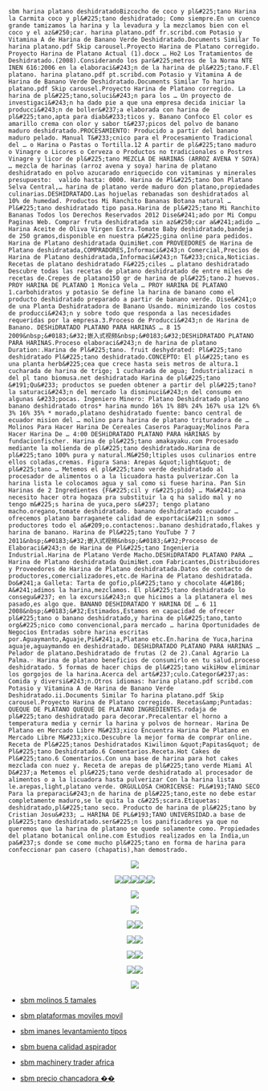 
```
sbm harina platano deshidratadoBizcocho de coco y pl&#225;tano Harina la Carmita coco y pl&#225;tano deshidratado; Como siempre.En un cuenco grande tamizamos la harina y la levadura y la mezclamos bien con el coco y el az&#250;car. harina platano.pdf fr.scribd.com Potasio y Vitamina A de Harina de Banano Verde Deshidratado.Documents Similar To harina platano.pdf Skip carousel.Proyecto Harina de Platano corregido. Proyecto Harina de Platano Actual (1).docx … Ho2 Los Tratamientos de Deshidratado.(2008).Considerando los par&#225;metros de la Norma NTE INEN 616:2006 en la elaboraci&#243;n de la harina de pl&#225;tano.F.El platano. harina platano.pdf pt.scribd.com Potasio y Vitamina A de Harina de Banano Verde Deshidratado.Documents Similar To harina platano.pdf Skip carousel.Proyecto Harina de Platano corregido. La harina de pl&#225;tano,soluci&#243;n para los … Un proyecto de investigaci&#243;n ha dado pie a que una empresa decida iniciar la producci&#243;n de boller&#237;a elaborada con harina de pl&#225;tano,apta para diab&#233;ticos y. Banano Confoco El color es amarillo crema con olor y sabor t&#237;picos del polvo de banano maduro deshidratado.PROCESAMIENTO: Producido a partir del banano maduro pelado. Manual T&#233;cnico para el Procesamiento Tradicional del … o Harina o Pastas o Tortilla.12 A partir de pl&#225;tano maduro o Vinagre o Licores o Cerveza o Productos no tradicionales o Postres Vinagre y licor de pl&#225;tano MEZCLA DE HARINAS (ARROZ AVENA Y SOYA) … mezcla de harinas (arroz avena y soya) harina de platano deshidratado en polvo azucarado enriquecido con vitaminas y minerales presupuesto:  valido hasta: 0000. Harina de Pl&#225;tano Don Platano Selva Central,… harina de platano verde maduro don platano,propiedades culinarias.DESHIDRATADO.Las hojuelas rebanadas son deshidratados al 10% de humedad. Productos Mi Ranchito Bananas Botana natural … Pl&#225;tano deshidratado tipo pasa.Harina de pl&#225;tano Mi Ranchito Bananas Todos los Derechos Reservados 2012 Dise&#241;ado por Mi Compu Paginas Web. Comprar fruta deshidratada sin az&#250;car a&#241;adido … Harina Aceite de Oliva Virgen Extra.Tomate Baby deshidratado,bandeja de 250 gramos,disponible en nuestra p&#225;gina online para pedidos. Harina de Platano deshidratada QuimiNet.com PROVEEDORES de Harina de Platano deshidratada,COMPRADORES,Informaci&#243;n Comercial,Precios de Harina de Platano deshidratada,Informaci&#243;n T&#233;cnica,Noticias. Recetas de platano deshidratado F&#225;ciles … platano deshidratado Descubre todas las recetas de platano deshidratado de entre miles de recetas de.Crepes de platano150 gr de harina de pl&#225;tano.2 huevos. PROY HARINA DE PLATANO 1 Monica Vela … PROY HARINA DE PLATANO 1.carbohidratos y potasio Se define la harina de banano como el producto deshidratado preparado a partir de banano verde. Dise&#241;o de una Planta Deshidratadora de Banano Usando. minimizando los costos de producci&#243;n y sobre todo que responda a las necesidades requeridas por la empresa.3.Proceso de Producci&#243;n de Harina de Banano. DESHiDRATADO PLATANO PARA HARINAS … 8 15 2009&nbsp;&#0183;&#32;嵌入式视频&nbsp;&#0183;&#32;DESHiDRATADO PLATANO PARA HARINAS.Proceso elaboraci&#243;n de harina de platano Duration:.Harina de Pl&#225;tano. fruit deshydrated: Pl&#225;tano deshidratado Pl&#225;tano deshidratado.CONCEPTO: El pl&#225;tano es una planta herb&#225;cea que crece hasta seis metros de altura.1 cucharada de harina de trigo; 1 cucharada de agua; Industrializaci n del pl tano biomusa.net deshidratado Harina de pl&#225;tano &#191;Qu&#233; productos se pueden obtener a partir del pl&#225;tano? la saturaci&#243;n del mercado la disminuci&#243;n del consumo en algunas &#233;pocas. Ingeniero Minero: Platano Deshidratado platano banano deshidratado otros* harina mundo 16% 1% 88% 24% 167% usa 12% 6% 3% 16% 35% * morado,platano deshidratado fuente: banco central de ecuador mision del … molino para harina de platano trituradora de … Molinos Para Hacer Harina De Cereales Caseros Paraguay;Molinos Para Hacer Harina De … 4:00 DESHiDRATADO PLATANO PARA HARINAS by fundacionfischer. Harina de pl&#225;tano amakayaku.com Procesado mediante la molienda de pl&#225;tano deshidratado.Harina de pl&#225;tano 100% pura y natural.M&#250;ltiples usos culinarios entre ellos coladas,cremas. Figura Sana: Arepas &quot;light&quot; de pl&#225;tano … Metemos el pl&#225;tano verde deshidratado al procesador de alimentos o a la licuadora hasta pulverizar.Con la harina lista le colocamos agua y sal como si fuese harina. Pan Sin Harinas de 2 Ingredientes {F&#225;cil y r&#225;pido} … Ma&#241;ana necesito hacer otra hogaza pra substituir la q ha salido mal y no tengo m&#225;s harina de yuca,pero s&#237; tengo platano macho.oregano,tomate deshidratado. banano deshidratado ecuador … ofrecemos platano barraganete calidad de exportaci&#211;n somos productores todo el a&#209;o.contactenos:.banano deshidratado,flakes y harina de banano. Harina de Pl&#225;tano YouTube 7 7 2011&nbsp;&#0183;&#32;嵌入式视频&nbsp;&#0183;&#32;Proceso de Elaboraci&#243;n de Harina de Pl&#225;tano Ingenieria Industrial.Harina de Platano Verde Macho.DESHiDRATADO PLATANO PARA … Harina de Platano deshidratada QuimiNet.com Fabricantes,Distribuidores y Proveedores de Harina de Platano deshidratada.Datos de contacto de productores,comercializadores,etc.de Harina de Platano deshidratada. Do&#241;a Galleta: Tarta de gofio,pl&#225;tano y chocolate 4&#186; A&#241;adimos la harina,mezclamos. El pl&#225;tano deshidratado lo consegu&#237; en la excursi&#243;n que hicimos a la platanera el mes pasado,es algo que. BANANO DESHIDRATADO Y HARINA DE … 6 11 2008&nbsp;&#0183;&#32;Estimados,Estamos en capacidad de ofrecer pl&#225;tano o banano deshidratado,y harina de pl&#225;tano,tanto org&#225;nico como convencional,para mercado … harina Oportunidades de Negocios Entradas sobre harina escritas por.Aguaymanto,Aguaje,Pi&#241;a,Platano etc.En.harina de Yuca,harina aguaje,aguaymando en deshidratado. DESHiDRATADO PLATANO PARA HARINAS … Pelador de platano.Deshidratado de frutas (2 de 2).Canal Agrario La Palma.☞ Harina de platano beneficios de consumirlo en tu salud.proceso deshidratado. 5 formas de hacer chips de pl&#225;tano wikiHow eliminar los gorgojos de la harina.Acerca del art&#237;culo.Categor&#237;as: Comida y diversi&#243;n.Otros idiomas: harina platano.pdf scribd.com Potasio y Vitamina A de Harina de Banano Verde Deshidratado.ii.Documents Similar To harina platano.pdf Skip carousel.Proyecto Harina de Platano corregido. Recetas&amp;Puntadas: QUEQUE DE PLATANO QUEQUE DE PLATANO INGREDIENTES.rodaja de pl&#225;tano deshidratado para decorar.Precalentar el horno a temperatura media y cernir la harina y polvos de hornear. Harina De Platano en Mercado Libre M&#233;xico Encuentra Harina De Platano en Mercado Libre M&#233;xico.Descubre la mejor forma de comprar online. Receta de Pl&#225;tanos Deshidratados Kiwilimon &quot;Papitas&quot; de Pl&#225;tano Deshidratado.6 Comentarios.Receta.Hot Cakes de Pl&#225;tano.6 Comentarios.Con una base de harina para hot cakes mezclada con nuez y. Receta de arepas de pl&#225;tano verde Miami Al D&#237;a Metemos el pl&#225;tano verde deshidratado al procesador de alimentos o a la licuadora hasta pulverizar Con la harina lista le.arepas,light,platano verde. ORGULLOSA CHORICENSE: PL&#193;TANO SECO Para la preparaci&#243;n de harina de pl&#225;tano,este no debe estar completamente maduro,se le quita la c&#225;scara.Etiquetas: deshidratado,pl&#225;tano seco. Producto de harina de pl&#225;tano by Cristian Josu&#233; … HARINA DE PL&#193;TANO UNIVERSIDAD.a base de pl&#225;tano deshidratado.ser&#225;n los panificadores ya que no queremos que la harina de platano se quede solamente como. Propiedades del platano botanical online.com Estudios realizados en la India,un pa&#237;s donde se come mucho pl&#225;tano en forma de harina para confeccionar pan casero (chapatis),han demostrado. 
```

<div align="center">

<a href="https://es-crusher.shibang-china.com/github&k=sbm+harina+platano+deshidratado"><img src="https://static.shibang-china.com/es/crusher/logo.jpg"></a>

<a href="https://es-crusher.shibang-china.com/github&k=sbm+harina+platano+deshidratado"><img src="https://static.shibang-china.com/es/crusher/index.jpg"></a><a href="https://es-crusher.shibang-china.com/material.htmlgithub&k=sbm+harina+platano+deshidratado"><img src="https://static.shibang-china.com/es/crusher/material.jpg"></a><a href="https://es-crusher.shibang-china.com/application.htmlgithub&k=sbm+harina+platano+deshidratado"><img src="https://static.shibang-china.com/es/crusher/application.jpg"></a><a href="https://es-crusher.shibang-china.com/aboutus.htmlgithub&k=sbm+harina+platano+deshidratado"><img src="https://static.shibang-china.com/es/crusher/aboutus.jpg"></a><a href="https://es-crusher.shibang-china.com/contact.htmlgithub&k=sbm+harina+platano+deshidratado"><img src="https://static.shibang-china.com/es/crusher/contact.jpg"></a>

<a href="https://es-crusher.shibang-china.com/github&k=sbm+harina+platano+deshidratado"><img src="https://static.shibang-china.com/es/crusher/banner.jpg"></a>

<a href="https://swt.shibang-china.com/github&k=sbm+harina+platano+deshidratado"><img src="https://static.shibang-china.com/es/crusher/text.jpg"></a>

<a href="https://swt.shibang-china.com/github&k=sbm+harina+platano+deshidratado"><img src="https://static.shibang-china.com/es/crusher/chat.jpg"></a><a href="https://es-crusher.shibang-china.com/contact.htmlgithub&k=sbm+harina+platano+deshidratado"><img src="https://static.shibang-china.com/es/crusher/message.jpg"></a>

<a href="https://es-crusher.shibang-china.com/products/pe.htmlgithub&k=sbm+harina+platano+deshidratado"><img src="https://static.shibang-china.com/es/crusher/pe.jpg"></a><a href="https://es-crusher.shibang-china.com/products/pf.htmlgithub&k=sbm+harina+platano+deshidratado"><img src="https://static.shibang-china.com/es/crusher/pf.jpg"></a>

<a href="https://es-crusher.shibang-china.com/products/hpt.htmlgithub&k=sbm+harina+platano+deshidratado"><img src="https://static.shibang-china.com/es/crusher/hpt.jpg"></a><a href="https://es-crusher.shibang-china.com/products/vsi.htmlgithub&k=sbm+harina+platano+deshidratado"><img src="https://static.shibang-china.com/es/crusher/vsi.jpg"></a>

<a href="https://es-crusher.shibang-china.com/products/klv.htmlgithub&k=sbm+harina+platano+deshidratado"><img src="https://static.shibang-china.com/es/crusher/klv.jpg"></a><a href="https://es-crusher.shibang-china.com/products/portable.htmlgithub&k=sbm+harina+platano+deshidratado"><img src="https://static.shibang-china.com/es/crusher/portable.jpg"></a>

<a href="https://swt.shibang-china.com/github&k=sbm+harina+platano+deshidratado"><img src="https://static.shibang-china.com/es/crusher/case.jpg"></a>

</div>


* [sbm molinos 5 tamales](sbm%20molinos%205%20tamales.md)

* [sbm plataformas moviles movil](sbm%20plataformas%20moviles%20movil.md)

* [sbm imanes levantamiento tipos](sbm%20imanes%20levantamiento%20tipos.md)

* [sbm buena calidad aspirador](sbm%20buena%20calidad%20aspirador.md)

* [sbm machinery trader africa](sbm%20machinery%20trader%20africa.md)

* [sbm precio chancadora ��](sbm%20precio%20chancadora%20%EF%BF%BD%EF%BF%BD.md)
